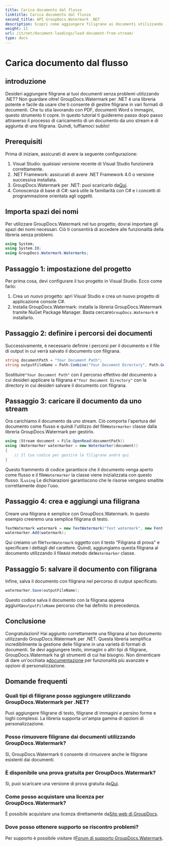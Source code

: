 ```yaml
---
title: Carica documento dal flusso
linktitle: Carica documento dal flusso
second_title: API GroupDocs.Watermark .NET
description: Scopri come aggiungere filigrane ai documenti utilizzando GroupDocs.Watermark per .NET con questa guida. Perfetto per gli sviluppatori che desiderano migliorare la sicurezza dei documenti.
weight: 11
url: /it/net/document-loadings/load-document-from-stream/
type: docs
---
```

# Carica documento dal flusso

## introduzione
Desideri aggiungere filigrane ai tuoi documenti senza problemi utilizzando .NET? Non guardare oltre! GroupDocs.Watermark per .NET è una libreria potente e facile da usare che ti consente di gestire filigrane in vari formati di documenti. Che tu stia lavorando con PDF, documenti Word o immagini, questo strumento ti copre. In questo tutorial ti guideremo passo dopo passo attraverso il processo di caricamento di un documento da uno stream e di aggiunta di una filigrana. Quindi, tuffiamoci subito!
## Prerequisiti
Prima di iniziare, assicurati di avere la seguente configurazione:
1. Visual Studio: qualsiasi versione recente di Visual Studio funzionerà correttamente.
2. .NET Framework: assicurati di avere .NET Framework 4.0 o versione successiva installata.
3.  GroupDocs.Watermark per .NET: puoi scaricarlo da[Qui](https://releases.groupdocs.com/Watermark/net/).
4. Conoscenza di base di C#: sarà utile la familiarità con C# e i concetti di programmazione orientata agli oggetti.

## Importa spazi dei nomi
Per utilizzare GroupDocs.Watermark nel tuo progetto, dovrai importare gli spazi dei nomi necessari. Ciò ti consentirà di accedere alle funzionalità della libreria senza problemi.
```csharp
using System;
using System.IO;
using GroupDocs.Watermark.Watermarks;
```
## Passaggio 1: impostazione del progetto
Per prima cosa, devi configurare il tuo progetto in Visual Studio. Ecco come farlo:
1. Crea un nuovo progetto: apri Visual Studio e crea un nuovo progetto di applicazione console C#.
2.  Installa GroupDocs.Watermark: installa la libreria GroupDocs.Watermark tramite NuGet Package Manager. Basta cercare`GroupDocs.Watermark` e installarlo.
## Passaggio 2: definire i percorsi dei documenti
Successivamente, è necessario definire i percorsi per il documento e il file di output in cui verrà salvato il documento con filigrana.
```csharp
string documentPath = "Your Document Path";
string outputFileName = Path.Combine("Your Document Directory", Path.GetFileName(documentPath));
```
 Sostituire`"Your Document Path"` con il percorso effettivo del documento a cui desideri applicare la filigrana e`"Your Document Directory"` con la directory in cui desideri salvare il documento con filigrana.
## Passaggio 3: caricare il documento da uno stream
Ora carichiamo il documento da uno stream. Ciò comporta l'apertura del documento come flusso e quindi l'utilizzo del file`Watermarker` classe dalla libreria GroupDocs.Watermark per gestirlo.
```csharp
using (Stream document = File.OpenRead(documentPath))
using (Watermarker watermarker = new Watermarker(document))
{
    // Il tuo codice per gestire le filigrane andrà qui
}
```
 Questo frammento di codice garantisce che il documento venga aperto come flusso e il file`Watermarker` la classe viene inizializzata con questo flusso. IL`using` Le dichiarazioni garantiscono che le risorse vengano smaltite correttamente dopo l'uso.
## Passaggio 4: crea e aggiungi una filigrana
Creare una filigrana è semplice con GroupDocs.Watermark. In questo esempio creeremo una semplice filigrana di testo.
```csharp
TextWatermark watermark = new TextWatermark("Test watermark", new Font("Arial", 12));
watermarker.Add(watermark);
```
 Qui creiamo un file`TextWatermark` oggetto con il testo "Filigrana di prova" e specificare i dettagli del carattere. Quindi, aggiungiamo questa filigrana al documento utilizzando il file`Add` metodo del`Watermarker` classe.
## Passaggio 5: salvare il documento con filigrana
Infine, salva il documento con filigrana nel percorso di output specificato.
```csharp
watermarker.Save(outputFileName);
```
 Questo codice salva il documento con la filigrana appena aggiunta`outputFileName` percorso che hai definito in precedenza.

## Conclusione
Congratulazioni! Hai aggiunto correttamente una filigrana al tuo documento utilizzando GroupDocs.Watermark per .NET. Questa libreria semplifica incredibilmente la gestione delle filigrane in una varietà di formati di documenti. Se devi aggiungere testo, immagini o altri tipi di filigrane, GroupDocs.Watermark ha gli strumenti di cui hai bisogno. Non dimenticare di dare un'occhiata a[documentazione](https://tutorials.groupdocs.com/Watermark/net/) per funzionalità più avanzate e opzioni di personalizzazione.
## Domande frequenti
### Quali tipi di filigrane posso aggiungere utilizzando GroupDocs.Watermark per .NET?
Puoi aggiungere filigrane di testo, filigrane di immagini e persino forme e loghi complessi. La libreria supporta un'ampia gamma di opzioni di personalizzazione.
### Posso rimuovere filigrane dai documenti utilizzando GroupDocs.Watermark?
Sì, GroupDocs.Watermark ti consente di rimuovere anche le filigrane esistenti dai documenti.
### È disponibile una prova gratuita per GroupDocs.Watermark?
 Sì, puoi scaricare una versione di prova gratuita da[Qui](https://releases.groupdocs.com/).
### Come posso acquistare una licenza per GroupDocs.Watermark?
È possibile acquistare una licenza direttamente da[Sito web di GroupDocs](https://purchase.groupdocs.com/buy).
### Dove posso ottenere supporto se riscontro problemi?
 Per supporto è possibile visitare il[Forum di supporto GroupDocs.Watermark](https://forum.groupdocs.com/c/watermark/19).